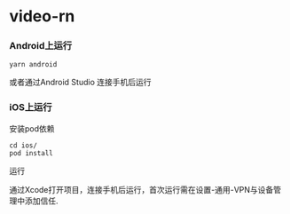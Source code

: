 # video-rn

### Android上运行
```
yarn android
```
或者通过Android Studio 连接手机后运行

### iOS上运行
安装pod依赖
```
cd ios/
pod install
```
运行

通过Xcode打开项目，连接手机后运行，首次运行需在设置-通用-VPN与设备管理中添加信任.
